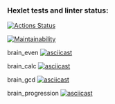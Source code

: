 ### Hexlet tests and linter status:
[![Actions Status](https://github.com/MarkBeskin/python-project-49/workflows/hexlet-check/badge.svg)](https://github.com/MarkBeskin/python-project-49/actions)

[![Maintainability](https://api.codeclimate.com/v1/badges/aa1c7a08f03f3a0fa561/maintainability)](https://codeclimate.com/github/MarkBeskin/python-project-49/maintainability)


brain_even 
[![asciicast](https://asciinema.org/a/xecUDBrCuIjIcm0RkPXikp1Ui.svg)](https://asciinema.org/a/xecUDBrCuIjIcm0RkPXikp1Ui)

brain_calc
[![asciicast](https://asciinema.org/a/JGCJNSm8xCdHWReu4Y2Hgxmmt.svg)](https://asciinema.org/a/JGCJNSm8xCdHWReu4Y2Hgxmmt)

brain_gcd
[![asciicast](https://asciinema.org/a/3UlB3ZGZuhvIoHnVd3D23f7O1.svg)](https://asciinema.org/a/3UlB3ZGZuhvIoHnVd3D23f7O1)

brain_progression
[![asciicast](https://asciinema.org/a/qTCHEDdtqcMCZkZOdmLkuhdVH.svg)](https://asciinema.org/a/qTCHEDdtqcMCZkZOdmLkuhdVH)
